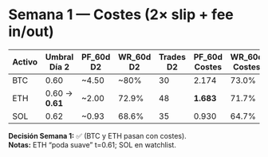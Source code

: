 
# Semana 1 — Costes (2× slip + fee in/out)

| Activo  | Umbral Día 2 | PF_60d D2 | WR_60d D2 | Trades D2 | PF_60d Costes | WR_60d Costes | Trades Costes | Gate |
|---------|---------------|-----------|-----------|-----------|----------------|---------------|---------------|------|
| BTC     | 0.60          | ~4.50     | ~80%      | 30        | 2.174          | 73.0%         | 37            | ✅   |
| ETH     | 0.60 → **0.61** | ~2.00     | 72.9%     | 48        | **1.683**       | 71.7%         | 46            | ✅   |
| SOL     | 0.62          | ~0.93     | 68.6%     | 35        | 0.930          | 64.7%         | 51            | ❌   |

**Decisión Semana 1:** ✅ (BTC y ETH pasan con costes).  
**Notas:** ETH “poda suave” t=0.61; SOL en watchlist.

